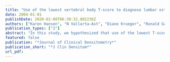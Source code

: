 ```yaml
---
title: "Use of the lowest vertebral body T-score to diagnose lumbar osteoporosis in men: is \"cherry picking\" appropriate?"
date: 2004-01-01
publishDate: 2020-02-08T06:30:32.802236Z
authors: ["Karen Hansen", "N Vallarta-Ast", "Diane Krueger", "Ronald Gangnon", "Marc Drezner", "Neil Binkley"]
publication_types: ["2"]
abstract: "In this study, we hypothesized that use of the lowest T-score among four lumbar vertebral bodies would lessen the impact of degenerative arthritis and other artifacts on diagnostic categorization at this site and increase study sensitivity, classifying more men with prior fracture as osteoporotic than the other two methods of lumbar spine analysis. Bone density studies of 533 male veterans measured between January and October 2002 were reviewed to determine diagnostic classification using the L1-L4 average, International Society for Clinical Densitometry (ISCD)-determined, and lowest lumbar vertebral body T-score. We calculated sensitivity and specificity of the three methods of spine analysis, using spine osteoporosis to indicate a positive test and prior fracture as the true indicator of osteoporosis. The lowest lumbar T-score performed with similar sensitivity and specificity to that of the lowest hip or wrist T-score in the ability to classify men with prior fracture as osteoporotic, whereas the average L1-L4 and ISCD-determined T-scores performed with lower sensitivity, but better specificity. In conclusion, this retrospective study suggests that use of the lowest vertebral body T-score among men increases diagnostic sensitivity of lumbar spine bone mass measurement. Prospective studies are needed to determine which of these three methods of lumbar spine analysis best predicts future fragility fracture in men and women."
featured: false
publication: "*Journal of Clinical Densitometry*"
publication_short: "*J Clin Densitom*"
url_pdf: 
---
```


